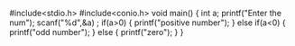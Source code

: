 #include<stdio.h>
#include<conio.h>
void main()
{
int a; 
printf("Enter the num");
scanf("%d",&a) ;
if(a>0)
{
printf("positive number");
}
else if(a<0)
{
printf("odd number");
}
else
{
printf("zero");
}
}
